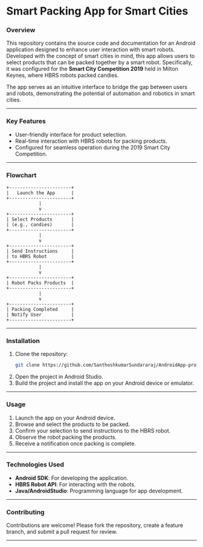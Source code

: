 
# Smart Packing App for Smart Cities

### **Overview**

This repository contains the source code and documentation for an Android application designed to enhance user interaction with smart robots. Developed with the concept of smart cities in mind, this app allows users to select products that can be packed together by a smart robot. Specifically, it was configured for the **Smart City Competition 2019** held in Milton Keynes, where HBRS robots packed candies.

The app serves as an intuitive interface to bridge the gap between users and robots, demonstrating the potential of automation and robotics in smart cities.

---

### **Key Features**
- User-friendly interface for product selection.
- Real-time interaction with HBRS robots for packing products.
- Configured for seamless operation during the 2019 Smart City Competition.

---

### **Flowchart**

```plaintext
+-----------------------+
|   Launch the App      |
+-----------------------+
            |
            v
+-----------------------+
| Select Products       |
| (e.g., candies)       |
+-----------------------+
            |
            v
+-----------------------+
| Send Instructions     |
| to HBRS Robot         |
+-----------------------+
            |
            v
+-----------------------+
| Robot Packs Products  |
+-----------------------+
            |
            v
+-----------------------+
| Packing Completed     |
| Notify User           |
+-----------------------+
```

---

### **Installation**

1. Clone the repository:
   ```bash
   git clone https://github.com/SanthoshkumarSundararaj/AndroidApp-projects.git
   ```
2. Open the project in Android Studio.
3. Build the project and install the app on your Android device or emulator.

---

### **Usage**

1. Launch the app on your Android device.
2. Browse and select the products to be packed.
3. Confirm your selection to send instructions to the HBRS robot.
4. Observe the robot packing the products.
5. Receive a notification once packing is complete.

---

### **Technologies Used**
- **Android SDK**: For developing the application.
- **HBRS Robot API**: For interacting with the robots.
- **Java/AndroidStudio**: Programming language for app development.

---

### **Contributing**
Contributions are welcome! Please fork the repository, create a feature branch, and submit a pull request for review.

---


